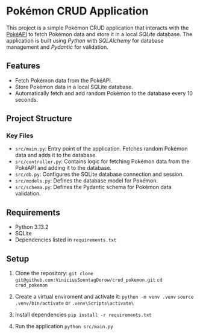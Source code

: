 # Pokémon CRUD Application

This project is a simple Pokémon CRUD application that interacts with the [PokéAPI](https://pokeapi.co/) to fetch Pokémon data and store it in a local *SQLite* database. The application is built using *Python* with *SQLAlchemy* for database management and *Pydantic* for validation.

## Features

- Fetch Pokémon data from the PokéAPI.
- Store Pokémon data in a local SQLite database.
- Automatically fetch and add random Pokémon to the database every 10 seconds.

## Project Structure

### Key Files

- `src/main.py`: Entry point of the application. Fetches random Pokémon data and adds it to the database.
- `src/controller.py`: Contains logic for fetching Pokémon data from the PokéAPI and adding it to the database.
- `src/db.py`: Configures the SQLite database connection and session.
- `src/models.py`: Defines the database model for Pokémon.
- `src/schema.py`: Defines the Pydantic schema for Pokémon data validation.

## Requirements

- Python 3.13.2
- SQLite
- Dependencies listed in `requirements.txt`

## Setup

1. Clone the repository:
   `git clone git@github.com:ViniciusSonntagDorow/crud_pokemon.git`
   `cd crud_pokemon`

2. Create a virtual enviroment and activate it:
    `python -m venv .venv`
    `source .venv/bin/activate`
    or
    `.venv\Scripts\activate\`

3. Install dependencies
    `pip install -r requirements.txt`

4. Run the application
    `python src/main.py`